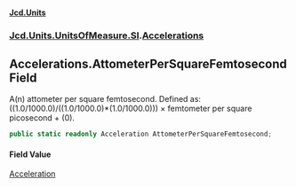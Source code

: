 #### [Jcd.Units](index.md 'index')
### [Jcd.Units.UnitsOfMeasure.SI](Jcd.Units.UnitsOfMeasure.SI.md 'Jcd.Units.UnitsOfMeasure.SI').[Accelerations](Accelerations.md 'Jcd.Units.UnitsOfMeasure.SI.Accelerations')

## Accelerations.AttometerPerSquareFemtosecond Field

A(n) attometer per square femtosecond. Defined as: ((1.0/1000.0)/((1.0/1000.0)*(1.0/1000.0))) × femtometer per square picosecond + (0).

```csharp
public static readonly Acceleration AttometerPerSquareFemtosecond;
```

#### Field Value
[Acceleration](Acceleration.md 'Jcd.Units.UnitTypes.Acceleration')